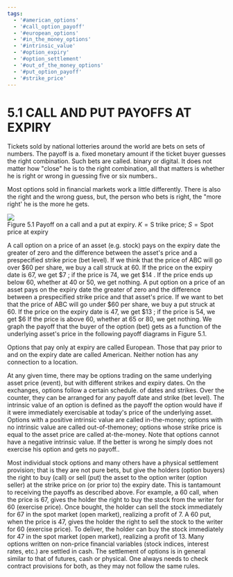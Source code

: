 ```yaml
---
tags:
  - '#american_options'
  - '#call_option_payoff'
  - '#european_options'
  - '#in_the_money_options'
  - '#intrinsic_value'
  - '#option_expiry'
  - '#option_settlement'
  - '#out_of_the_money_options'
  - '#put_option_payoff'
  - '#strike_price'
---
```

# 5.1 CALL AND PUT PAYOFFS AT EXPIRY  

Tickets sold by national lotteries around the world are bets on sets of numbers. The payoff is a. fixed monetary amount if the ticket buyer guesses the right combination. Such bets are called. binary or digital. It does not matter how "close" he is to the right combination, all that matters is whether he is right or wrong in guessing five or six numbers..  

Most options sold in financial markets work a little differently. There is also the right and the wrong guess, but, the person who bets is right, the "more right' he is the more he gets.  

![](images/48ebe88890837c0b94bd80ec563315212655a0e8b07c49f4e092820fad5adb30.jpg)  
Figure 5.1 Payoff on a call and a put at expiry. $K=\mathrm{S}$ trike price; $S={\mathrm{Spot}}$ price at expiry  

A call option on a price of an asset (e.g. stock) pays on the expiry date the greater of zero and the difference between the asset's price and a prespecified strike price (bet level). If we think that the price of ABC will go over $\$60$ per share, we buy a call struck at 60. If the price on the expiry date is 67, we get $\$7$ ; if the price is 74, we get $\$14$ . If the price ends up below 60, whether at 40 or 50, we get nothing. A put option on a price of an asset pays on the expiry date the greater of zero and the difference between a prespecified strike price and that asset's price. If we want to bet that the price of ABC will go under $\$60$ per share, we buy a put struck at 60. If the price on the expiry date is 47, we get $\$13$ ; if the price is 54, we get $\$6$ If the price is above 60, whether at 65 or 80, we get nothing. We graph the payoff that the buyer of the option (bet) gets as a function of the underlying asset's price in the following payoff diagrams in Figure 5.1.  

Options that pay only at expiry are called European. Those that pay prior to and on the expiry date are called American. Neither notion has any connection to a location.  

At any given time, there may be options trading on the same underlying asset price (event), but with different strikes and expiry dates. On the exchanges, options follow a certain schedule. of dates and strikes. Over the counter, they can be arranged for any payoff date and strike (bet level). The intrinsic value of an option is defined as the payoff the option would have if it were immediately exercisable at today's price of the underlying asset. Options with a positive intrinsic value are called in-the-money; options with no intrinsic value are called out-of-themoney; options whose strike price is equal to the asset price are called at-the-money. Note that options cannot have a negative intrinsic value. If the better is wrong he simply does not exercise his option and gets no payoff..  

Most individual stock options and many others have a physical settlement provision; that is they are not pure bets, but give the holders (option buyers) the right to buy (call) or sell (put) the asset to the option writer (option seller) at the strike price on (or prior to) the expiry date. This is tantamount to receiving the payoffs as described above. For example, a 60 call, when the price is 67, gives the holder the right to buy the stock from the writer for 60 (exercise price). Once bought, the holder can sell the stock immediately for 67 in the spot market (open market), realizing a profit of 7. A 60 put, when the price is 47, gives the holder the right to sell the stock to the writer for 60 (exercise price). To deliver, the holder can buy the stock immediately for 47 in the spot market (open market), realizing a profit of 13. Many options written on non-price financial variables (stock indices, interest rates, etc.) are settled in cash. The settlement of options is in general similar to that of futures, cash or physical. One always needs to check contract provisions for both, as they may not follow the same rules.  
